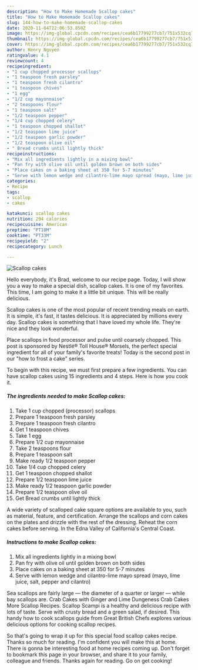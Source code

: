 ```yaml
---
description: "How to Make Homemade Scallop cakes"
title: "How to Make Homemade Scallop cakes"
slug: 144-how-to-make-homemade-scallop-cakes
date: 2020-11-04T22:06:53.850Z
image: https://img-global.cpcdn.com/recipes/cea6b17799277cb7/751x532cq70/scallop-cakes-recipe-main-photo.jpg
thumbnail: https://img-global.cpcdn.com/recipes/cea6b17799277cb7/751x532cq70/scallop-cakes-recipe-main-photo.jpg
cover: https://img-global.cpcdn.com/recipes/cea6b17799277cb7/751x532cq70/scallop-cakes-recipe-main-photo.jpg
author: Henry Nguyen
ratingvalue: 4.1
reviewcount: 4
recipeingredient:
- "1 cup chopped processor scallops"
- "1 teaspoon fresh parsley"
- "1 teaspoon fresh cilantro"
- "1 teaspoon chives"
- "1 egg"
- "1/2 cup mayonnaise"
- "2 teaspoons flour"
- "1 teaspoon salt"
- "1/2 teaspoon pepper"
- "1/4 cup chopped celery"
- "1 teaspoon chopped shallot"
- "1/2 teaspoon lime juice"
- "1/2 teaspoon garlic powder"
- "1/2 teaspoon olive oil"
- " Bread crumbs until lightly thick"
recipeinstructions:
- "Mix all ingredients lightly in a mixing bowl"
- "Pan fry with olive oil until golden brown on both sides"
- "Place cakes on a baking sheet at 350 for 5-7 minutes"
- "Serve with lemon wedge and cilantro-lime mayo spread (mayo, lime juice, salt, pepper and cilantro)"
categories:
- Recipe
tags:
- scallop
- cakes

katakunci: scallop cakes 
nutrition: 294 calories
recipecuisine: American
preptime: "PT10M"
cooktime: "PT33M"
recipeyield: "2"
recipecategory: Lunch

---
```



![Scallop cakes](https://img-global.cpcdn.com/recipes/cea6b17799277cb7/751x532cq70/scallop-cakes-recipe-main-photo.jpg)

Hello everybody, it's Brad, welcome to our recipe page. Today, I will show you a way to make a special dish, scallop cakes. It is one of my favorites. This time, I am going to make it a little bit unique. This will be really delicious.

Scallop cakes is one of the most popular of recent trending meals on earth. It is simple, it's fast, it tastes delicious. It is appreciated by millions every day. Scallop cakes is something that I have loved my whole life. They're nice and they look wonderful.

Place scallops in food processor and pulse until coarsely chopped. This post is sponsored by Nestlé® Toll House® Morsels, the perfect special ingredient for all of your family&#39;s favorite treats! Today is the second post in our &#34;how to frost a cake&#34; series.


To begin with this recipe, we must first prepare a few ingredients. You can have scallop cakes using 15 ingredients and 4 steps. Here is how you cook it.

<!--inarticleads1-->

##### The ingredients needed to make Scallop cakes:

1. Take 1 cup chopped (processor) scallops
1. Prepare 1 teaspoon fresh parsley
1. Prepare 1 teaspoon fresh cilantro
1. Get 1 teaspoon chives
1. Take 1 egg
1. Prepare 1/2 cup mayonnaise
1. Take 2 teaspoons flour
1. Prepare 1 teaspoon salt
1. Make ready 1/2 teaspoon pepper
1. Take 1/4 cup chopped celery
1. Get 1 teaspoon chopped shallot
1. Prepare 1/2 teaspoon lime juice
1. Make ready 1/2 teaspoon garlic powder
1. Prepare 1/2 teaspoon olive oil
1. Get  Bread crumbs until lightly thick


A wide variety of scalloped cake square options are available to you, such as material, feature, and certification. Arrange the scallops and corn cakes on the plates and drizzle with the rest of the dressing. Reheat the corn cakes before serving. In the Edna Valley of California&#39;s Central Coast. 

<!--inarticleads2-->

##### Instructions to make Scallop cakes:

1. Mix all ingredients lightly in a mixing bowl
1. Pan fry with olive oil until golden brown on both sides
1. Place cakes on a baking sheet at 350 for 5-7 minutes
1. Serve with lemon wedge and cilantro-lime mayo spread (mayo, lime juice, salt, pepper and cilantro)


Sea scallops are fairly large — the diameter of a quarter or larger — while bay scallops are. Crab Cakes with Ginger and Lime Dungeness Crab Cakes More Scallop Recipes. Scallop Scampi is a healthy and delicious recipe with lots of taste. Serve with crusty bread and a green salad, if desired. This handy how to cook scallops guide from Great British Chefs explores various delicious options for cooking scallop recipes. 

So that's going to wrap it up for this special food scallop cakes recipe. Thanks so much for reading. I'm confident you will make this at home. There is gonna be interesting food at home recipes coming up. Don't forget to bookmark this page in your browser, and share it to your family, colleague and friends. Thanks again for reading. Go on get cooking!

